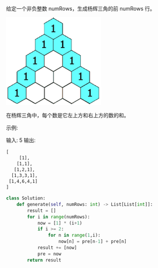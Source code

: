 给定一个非负整数 numRows，生成杨辉三角的前 numRows 行。

![](img/1575255999129.gif)

在杨辉三角中，每个数是它左上方和右上方的数的和。

示例:

输入: 5
输出:

```
[
     [1],
    [1,1],
   [1,2,1],
  [1,3,3,1],
 [1,4,6,4,1]
]
```





```python
class Solution:
    def generate(self, numRows: int) -> List[List[int]]:
        result = []
        for i in range(numRows):
            now = [1] * (i+1)
            if i >= 2:
                for n in range(1,i):
                    now[n] = pre[n-1] + pre[n]
            result += [now]
            pre = now
        return result
```

